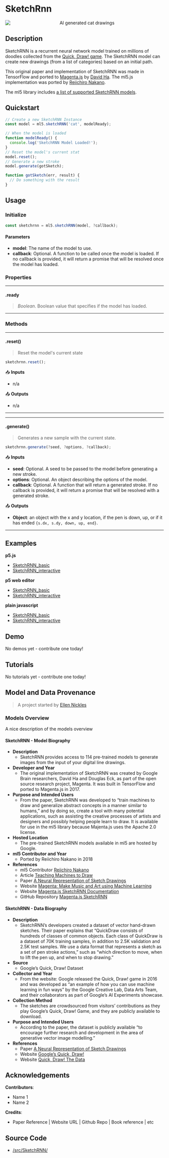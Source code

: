 # SketchRnn


<center>
    <img style="display:block; max-height:20rem" alt="AI generated cat drawings" src="_media/reference__header-sketchrnn.png">
</center>


## Description

SketchRNN is a recurrent neural network model trained on millions of doodles collected from the [Quick, Draw! game](https://quickdraw.withgoogle.com/). The SketchRNN model can create new drawings (from a list of categories) based on an initial path.

This original paper and implementation of SketchRNN was made in TensorFlow and ported to [Magenta.js](https://magenta.tensorflow.org/get-started/#magenta-js) by [David Ha](https://twitter.com/hardmaru). The ml5.js implementation was ported by [Reiichiro Nakano](https://github.com/reiinakano).

The ml5 library includes [a list of supported SketchRNN models](https://github.com/ml5js/ml5-library/blob/master/src/SketchRNN/models.js).

## Quickstart

```js
// Create a new SketchRNN Instance
const model = ml5.sketchRNN('cat', modelReady);

// When the model is loaded
function modelReady() {
  console.log('SketchRNN Model Loaded!');
}
// Reset the model's current stat
model.reset();
// Generate a new stroke
model.generate(gotSketch);

function gotSketch(err, result) {
  // Do something with the result
}
```


## Usage

### Initialize

```js
const sketchrnn = ml5.sketchRNN(model, ?callback);
```

#### Parameters
* **model**: The name of the model to use.
* **callback**: Optional. A function to be called once the model is loaded. If no callback is provided, it will return a promise that will be resolved once the model has loaded.

### Properties

***
#### .ready
> *Boolean*. Boolean value that specifies if the model has loaded.
***


### Methods


***
#### .reset()
> Reset the model's current state

```js
sketchrnn.reset();
```

📥 **Inputs**

* n/a

📤 **Outputs**

* n/a

***



<!-- /////////////////////
FUNCTION DEFINITION START
///////////////////////// -->
***
#### .generate()
> Generates a new sample with the current state.

```js
sketchrnn.generate(?seed, ?options, ?callback);
```

📥 **Inputs**
* **seed**: Optional. A seed to be passed to the model before generating a new stroke.
* **options**: Optional. An object describing the options of the model.
* **callback**: Optional. A function that will return a generated stroke. If no callback is provided, it will return a promise that will be resolved with a generated stroke.

📤 **Outputs**

* **Object**: an object with the x and y location, if the pen is down, up, or if it has ended `{s.dx, s.dy, down, up, end}`.

***





## Examples

**p5.js**
* [SketchRNN_basic](https://github.com/ml5js/ml5-library/tree/main/examples/p5js/SketchRNN/SketchRNN_basic)
* [SketchRNN_interactive](https://github.com/ml5js/ml5-library/tree/main/examples/p5js/SketchRNN/SketchRNN_interactive)

**p5 web editor**
* [SketchRNN_basic](https://editor.p5js.org/ml5/sketches/SketchRNN_basic)
* [SketchRNN_interactive](https://editor.p5js.org/ml5/sketches/SketchRNN_interactive)

**plain javascript**
* [SketchRNN_basic](https://github.com/ml5js/ml5-library/tree/main/examples/javascript/SketchRNN/_basic)
* [SketchRNN_interactive](https://github.com/ml5js/ml5-library/tree/main/examples/javascript/SketchRNN/SketchRNN_interactive)


## Demo

No demos yet - contribute one today!

## Tutorials

No tutorials yet - contribute one today!


## Model and Data Provenance
> A project started by [Ellen Nickles](https://github.com/ellennickles/)

### Models Overview

A nice description of the models overview

#### SketchRNN - Model Biography

- **Description**
  - SketchRNN provides access to 114 pre-trained models to generate images from the input of your digital line drawings.
- **Developer and Year**
  - The original implementation of SketchRNN was created by Google Brain researchers, David Ha and Douglas Eck, as part of the open source research project, Magenta. It was built in TensorFlow and ported to Magenta.js in 2017.
- **Purpose and Intended Users**
  - From the paper, SketchRNN was developed to “train machines to draw and generalize abstract concepts in a manner similar to humans,” and by doing so, create a tool with many potential applications, such as assisting the creative processes of artists and designers and possibly helping people learn to draw. It is available for use in the ml5 library because Majenta.js uses the Apache 2.0 license.
- **Hosted Location**
  - The pre-trained SketchRNN models available in ml5 are hosted by Google.
- **ml5 Contributor and Year**
  - Ported by Reiichiro Nakano in 2018
- **References**
  - ml5 Contributor [Reiichiro Nakano](https://github.com/reiinakano)
  - Article [Teaching Machines to Draw](https://ai.googleblog.com/2017/04/teaching-machines-to-draw.html)
  - Paper [A Neural Representation of Sketch Drawings](https://arxiv.org/abs/1704.03477)
  - Website [Magenta: Make Music and Art using Machine Learning](https://magenta.tensorflow.org/)
  - Website [Magenta.js SketchRNN Documentation](https://magenta.github.io/magenta-js/sketch/)
  - GitHub Repository [Magenta.js SketchRNN](https://github.com/magenta/magenta-js/tree/master/sketch)

#### SketchRNN - Data Biography

- **Description**
  - SketchRNN’s developers created a dataset of vector hand-drawn sketches. Their paper explains that “QuickDraw consists of hundreds of classes of common objects. Each class of QuickDraw is a dataset of 70K training samples, in addition to 2.5K validation and 2.5K test samples. We use a data format that represents a sketch as a set of pen stroke actions,” such as “which direction to move, when to lift the pen up, and when to stop drawing.”
- **Source**
  - Google’s Quick, Draw! Dataset
- **Collector and Year**
  - From the website: Google released the Quick, Draw! game in 2016 and was developed as “an example of how you can use machine learning in fun ways” by the Google Creative Lab, Data Arts Team, and their collaborators as part of Google’s AI Experiments showcase.
- **Collection Method**
  - The sketches are crowdsourced from visitors’ contributions as they play Google’s Quick, Draw! Game, and they are publicly available to download.
- **Purpose and Intended Users**
  - According to the paper, the dataset is publicly available “to encourage further research and development in the area of generative vector image modelling.”
- **References**
  - Paper [A Neural Representation of Sketch Drawings](https://arxiv.org/abs/1704.03477)
  - Website [Google’s Quick, Draw!](https://quickdraw.withgoogle.com/#)
  - Website [Quick, Draw! The Data](https://quickdraw.withgoogle.com/data)





## Acknowledgements

**Contributors**:
  * Name 1
  * Name 2

**Credits**:
  * Paper Reference | Website URL | Github Repo | Book reference | etc



## Source Code

* [/src/SketchRNN/](https://github.com/ml5js/ml5-library/tree/main/src/SketchRNN)
